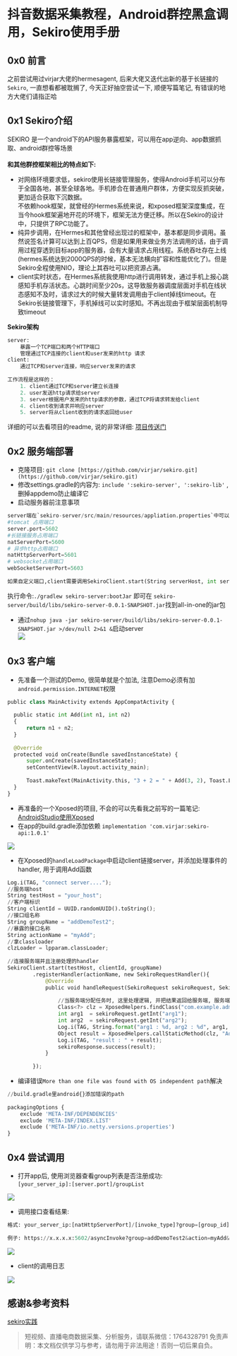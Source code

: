 # 抖音数据采集教程，Android群控黑盒调用，Sekiro使用手册


## 0x0 前言
之前尝试用过virjar大佬的hermesagent, 后来大佬又迭代出新的基于长链接的`Sekiro`, 一直想看都被耽搁了, 今天正好抽空尝试一下, 顺便写篇笔记, 有错误的地方大佬们请指正哈

## 0x1 Sekiro介绍
SEKIRO 是一个android下的API服务暴露框架，可以用在app逆向、app数据抓取、android群控等场景<br> <br>**和其他群控框架相比的特点如下:**

- 对网络环境要求低，sekiro使用长链接管理服务，使得Android手机可以分布于全国各地，甚至全球各地。手机掺合在普通用户群体，方便实现反抓突破，更加适合获取下沉数据。<br>不依赖hook框架，就曾经的Hermes系统来说，和xposed框架深度集成，在当今hook框架遍地开花的环境下，框架无法方便迁移。所以在Sekiro的设计中，只提供了RPC功能了。<br>
- 纯异步调用，在Hermes和其他曾经出现过的框架中，基本都是同步调用。虽然说签名计算可以达到上百QPS，但是如果用来做业务方法调用的话，由于调用过程穿透到目标app的服务器，会有大量请求占用线程。系统吞吐存在上线(hermes系统达到2000QPS的时候，基本无法横向扩容和性能优化了)。但是Sekiro全程使用NIO，理论上其吞吐可以把资源占满。<br>
- client实时状态，在Hermes系统我使用http进行调用转发，通过手机上报心跳感知手机存活状态。心跳时间至少20s，这导致服务器调度层面对手机在线状态感知不及时，请求过大的时候大量转发调用由于client掉线timeout。在Sekiro长链接管理下，手机掉线可以实时感知。不再出现由于框架层面机制导致timeout<br>

**Sekiro架构**
```python
server:
    暴露一个TCP端口和两个HTTP端口
    管理通过TCP连接的client和user发来的http 请求
client:
    通过TCP和server连接，响应server发来的请求
 
工作流程是这样的：
    1. client通过TCP和server建立长连接
    2. user发送http请求给server
    3. server根据用户发来的http请求的参数，通过TCP将请求转发给client
    4. client收到请求并响应server
    5. server将从client收到的请求返回给user
```
详细的可以去看项目的readme, 说的非常详细: [项目传送门](https://github.com/virjar/sekiro)

## 0x2 服务端部署

- 克隆项目: `git clone [https://github.com/virjar/sekiro.git](https://github.com/virjar/sekiro.git)`<br>
- 修改settings.gradle的内容为: `include ':sekiro-server', ':sekiro-lib'` ,删掉appdemo防止编译它<br>
- 启动服务器前注意事项<br>
```python
server端在`sekiro-server/src/main/resources/appliation.properties`中可以配置三个服务端端口, 主要服务端安全策略的出入口需要开放这个三个端口
#tomcat 占用端口
server.port=5602
#长链接服务占用端口
natServerPort=5600
# 异步http占用端口
natHttpServerPort=5601
# websocket占用端口
webSocketServerPort=5603
 
如果自定义端口,client需要调用SekiroClient.start(String serverHost, int serverPort, final String clientID, String group)中去连接server
```
执行命令:`./gradlew sekiro-server:bootJar` 即可在 `sekiro-server/build/libs/sekiro-server-0.0.1-SNAPSHOT.jar`找到all-in-one的jar包

- 通过`nohup java -jar sekiro-server/build/libs/sekiro-server-0.0.1-SNAPSHOT.jar >/dev/null 2>&1 &`启动server<br>![](https://cdn.nlark.com/yuque/0/2021/jpeg/97322/1609674939635-64619f96-f1e7-44c1-beac-b0cd0ea2d07f.jpeg#align=left&display=inline&height=674&margin=%5Bobject%20Object%5D&originHeight=674&originWidth=1704&size=0&status=done&style=none&width=1704)

## 0x3 客户端

- 先准备一个测试的Demo, 很简单就是个加法, 注意Demo必须有加`android.permission.INTERNET`权限
```python
public class MainActivity extends AppCompatActivity {
 
  public static int Add(int n1, int n2)
  {
      return n1 + n2;
  }
 
  @Override
  protected void onCreate(Bundle savedInstanceState) {
      super.onCreate(savedInstanceState);
      setContentView(R.layout.activity_main);
 
      Toast.makeText(MainActivity.this, "3 + 2 = " + Add(3, 2), Toast.LENGTH_LONG).show();
  }
}
```

- 再准备的一个Xposed的项目, 不会的可以先看我之前写的一篇笔记: [AndroidStudio使用Xposed](http://strivemario.work/archives/34941.html)<br>
- 在app的build.gradle添加依赖 `implementation 'com.virjar:sekiro-api:1.0.1'`<br>

![](https://cdn.nlark.com/yuque/0/2021/jpeg/97322/1609674939166-c6649d88-d877-467f-8989-ceaafcdb9c33.jpeg#align=left&display=inline&height=408&margin=%5Bobject%20Object%5D&originHeight=408&originWidth=1150&size=0&status=done&style=none&width=1150)

- 在Xposed的`handleLoadPackage`中启动client链接server，并添加处理事件的handler, 用于调用Add函数
```python
Log.i(TAG, "connect server....");
//服务端host
String testHost = "your_host";
//客户端标识
String clientId = UUID.randomUUID().toString();
//接口组名称
String groupName = "addDemoTest2";
//暴露的接口名称
String actionName = "myAdd";
//拿classloader
clzLoader = lpparam.classLoader;
 
//连接服务端并且注册处理的handler
SekiroClient.start(testHost, clientId, groupName)
        .registerHandler(actionName, new SekiroRequestHandler(){
            @Override
            public void handleRequest(SekiroRequest sekiroRequest, SekiroResponse sekiroResponse){
 
                //当服务端分配任务时, 这里处理逻辑, 并把结果返回给服务端, 服务端再返回给调用者
                Class<?> clz = XposedHelpers.findClass("com.example.administrator.adddemo.MainActivity", clzLoader);
                int arg1  = sekiroRequest.getInt("arg1");
                int arg2  = sekiroRequest.getInt("arg2");
                Log.i(TAG, String.format("arg1 : %d, arg2 : %d", arg1, arg2));
                Object result = XposedHelpers.callStaticMethod(clz, "Add", arg1, arg2);
                Log.i(TAG, "result : " + result);
                sekiroResponse.success(result);
            }
 
        });
```

- 编译错误`More than one file was found with OS independent path`解决<br>
```python
//build.gradle里android{}添加错误的path
 
packagingOptions {
    exclude 'META-INF/DEPENDENCIES'
    exclude 'META-INF/INDEX.LIST'
    exclude ('META-INF/io.netty.versions.properties')
}
```

## 0x4 尝试调用

- 打开app后, 使用浏览器查看group列表是否注册成功:<br>`[your_server_ip]:[server.port]/groupList`

![](https://cdn.nlark.com/yuque/0/2021/jpeg/97322/1609674939382-668f646f-c4a2-480c-9763-8bca362f229b.jpeg#align=left&display=inline&height=480&margin=%5Bobject%20Object%5D&originHeight=480&originWidth=1394&size=0&status=done&style=none&width=1394)

- 调用接口查看结果:
```python
格式: your_server_ip:[natHttpServerPort]/[invoke_type]?group=[group_id]&action=[action_name]&param1=[arg]
 
例子: https://x.x.x.x:5602/asyncInvoke?group=addDemoTest2&action=myAdd&arg1=300&arg2=300
```
![](https://cdn.nlark.com/yuque/0/2021/jpeg/97322/1609674939370-a4a10414-f8e1-4b74-a7f6-e026e1432ef4.jpeg#align=left&display=inline&height=472&margin=%5Bobject%20Object%5D&originHeight=472&originWidth=1754&size=0&status=done&style=none&width=1754)

- client的调用日志

![](https://cdn.nlark.com/yuque/0/2021/jpeg/97322/1609674939371-fac1384e-a6d3-4952-af96-eddf3ef8b4f2.jpeg#align=left&display=inline&height=382&margin=%5Bobject%20Object%5D&originHeight=382&originWidth=1600&size=0&status=done&style=none&width=1600)


## 感谢&参考资料
[sekiro实践](https://www.jianshu.com/p/6b71106c45eb?from=timeline)<br>


>
> 短视频、直播电商数据采集、分析服务，请联系微信：1764328791
> 免责声明：本文档仅供学习与参考，请勿用于非法用途！否则一切后果自负。
> 
